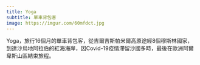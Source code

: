 ```yaml
---
title: Yoga
subtitle: 單車背包客
image: https://imgur.com/60mfdct.jpg
---
```


Yoga，旅行16個月的單車背包客，從吉爾吉斯帕米爾高原途經8個穆斯林國家，到達沙烏地阿拉伯的紅海海岸，因Covid-19疫情滯留沙國多時，最後在歐洲阿爾卑斯山區結束旅程。